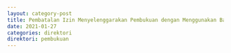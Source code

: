 ```yaml
---
layout: category-post
title: Pembatalan Izin Menyelenggarakan Pembukuan dengan Menggunakan Bahasa Inggris dan Satuan Mata Uang Dollar Amerika Serikat
date: 2021-01-27
categories: direktori
direktori: pembukuan
---
```

